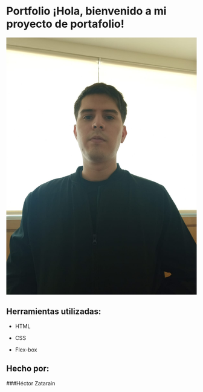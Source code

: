 # Portfolio ¡Hola, bienvenido a mi proyecto de portafolio!

![imagen](./assets/hector.jpeg)
## Herramientas utilizadas:

* HTML

* CSS

* Flex-box

## Hecho por:

###Héctor Zatarain


